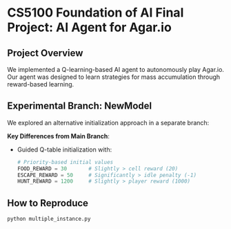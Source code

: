 # CS5100 Foundation of AI Final Project: AI Agent for Agar.io

## Project Overview
We implemented a Q-learning-based AI agent to autonomously play Agar.io. Our agent was designed to learn strategies for mass accumulation through reward-based learning.

## Experimental Branch: NewModel
We explored an alternative initialization approach in a separate branch:

**Key Differences from Main Branch**:
- Guided Q-table initialization with:
  ```python
  # Priority-based initial values
  FOOD_REWARD = 30       # Slightly > cell reward (20)
  ESCAPE_REWARD = 50     # Significantly > idle penalty (-1) 
  HUNT_REWARD = 1200     # Slightly > player reward (1000)
  
## How to Reproduce
```bash
python multiple_instance.py 

```
